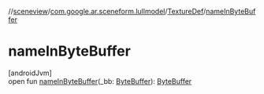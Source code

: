 //[sceneview](../../../index.md)/[com.google.ar.sceneform.lullmodel](../index.md)/[TextureDef](index.md)/[nameInByteBuffer](name-in-byte-buffer.md)

# nameInByteBuffer

[androidJvm]\
open fun [nameInByteBuffer](name-in-byte-buffer.md)(_bb: [ByteBuffer](https://developer.android.com/reference/kotlin/java/nio/ByteBuffer.html)): [ByteBuffer](https://developer.android.com/reference/kotlin/java/nio/ByteBuffer.html)
